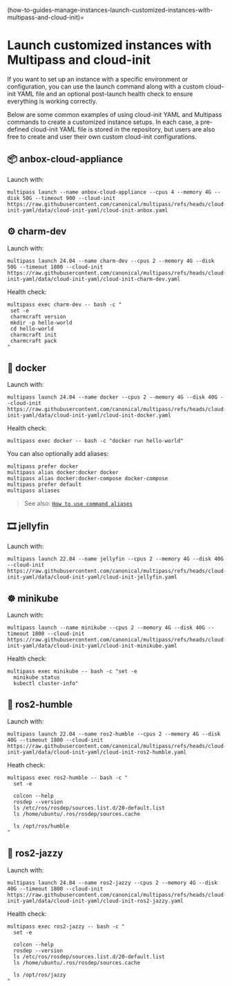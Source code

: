 (how-to-guides-manage-instances-launch-customized-instances-with-multipass-and-cloud-init)=
# Launch customized instances with Multipass and cloud-init

If you want to set up an instance with a specific environment or configuration, you can use the launch command along with a custom cloud-init YAML file and an optional post-launch health check to ensure everything is working correctly.

Below are some common examples of using cloud-init YAML and Multipass commands to create a customized instance setups. In each case, a pre-defined cloud-init YAML file is stored in the repository, but users are also free to create and user their own custom cloud-init configurations.

## 📦 anbox-cloud-appliance
Launch with:
```{code-block} text
multipass launch --name anbox-cloud-appliance --cpus 4 --memory 4G --disk 50G --timeout 900 --cloud-init https://raw.githubusercontent.com/canonical/multipass/refs/heads/cloud-init-yaml/data/cloud-init-yaml/cloud-init-anbox.yaml
```
## ⚙️ charm-dev
Launch with:
```{code-block} text
multipass launch 24.04 --name charm-dev --cpus 2 --memory 4G --disk 50G --timeout 1800 --cloud-init https://raw.githubusercontent.com/canonical/multipass/refs/heads/cloud-init-yaml/data/cloud-init-yaml/cloud-init-charm-dev.yaml
```
Health check:
```{code-block} text
multipass exec charm-dev -- bash -c "
 set -e
 charmcraft version
 mkdir -p hello-world
 cd hello-world
 charmcraft init
 charmcraft pack
"
```
## 🐳 docker
Launch with:
```{code-block} text
multipass launch 24.04 --name docker --cpus 2 --memory 4G --disk 40G --cloud-init https://raw.githubusercontent.com/canonical/multipass/refs/heads/cloud-init-yaml/data/cloud-init-yaml/cloud-init-docker.yaml
```
Health check:
```{code-block} text
multipass exec docker -- bash -c "docker run hello-world"
```
You can also optionally add aliases:

```{code-block} text
multipass prefer docker
multipass alias docker:docker docker
multipass alias docker:docker-compose docker-compose
multipass prefer default
multipass aliases
```
> See also: [`How to use command aliases`](/how-to-guides/manage-instances/use-instance-command-aliases)

## 🎞️ jellyfin
Launch with:
```{code-block} text
multipass launch 22.04 --name jellyfin --cpus 2 --memory 4G --disk 40G --cloud-init https://raw.githubusercontent.com/canonical/multipass/refs/heads/cloud-init-yaml/data/cloud-init-yaml/cloud-init-jellyfin.yaml
```

## ☸️ minikube
Launch with:
```{code-block} text
multipass launch --name minikube --cpus 2 --memory 4G --disk 40G --timeout 1800 --cloud-init https://raw.githubusercontent.com/canonical/multipass/refs/heads/cloud-init-yaml/data/cloud-init-yaml/cloud-init-minikube.yaml
```
Health check:
```{code-block} text
multipass exec minikube -- bash -c "set -e
  minikube status
  kubectl cluster-info"
```

## 🤖 ros2-humble
Launch with:
```{code-block} text
multipass launch 22.04 --name ros2-humble --cpus 2 --memory 4G --disk 40G --timeout 1800 --cloud-init https://raw.githubusercontent.com/canonical/multipass/refs/heads/cloud-init-yaml/data/cloud-init-yaml/cloud-init-ros2-humble.yaml
```
Heath check:
```{code-block} text
multipass exec ros2-humble -- bash -c "
  set -e

  colcon --help
  rosdep --version
  ls /etc/ros/rosdep/sources.list.d/20-default.list
  ls /home/ubuntu/.ros/rosdep/sources.cache

  ls /opt/ros/humble
"
```
## 🤖 ros2-jazzy
Launch with:
```{code-block} text
multipass launch 24.04 --name ros2-jazzy --cpus 2 --memory 4G --disk 40G --timeout 1800 --cloud-init https://raw.githubusercontent.com/canonical/multipass/refs/heads/cloud-init-yaml/data/cloud-init-yaml/cloud-init-ros2-jazzy.yaml
```
Health check:
```{code-block} text
multipass exec ros2-jazzy -- bash -c "
  set -e

  colcon --help
  rosdep --version
  ls /etc/ros/rosdep/sources.list.d/20-default.list
  ls /home/ubuntu/.ros/rosdep/sources.cache

  ls /opt/ros/jazzy
"
```
